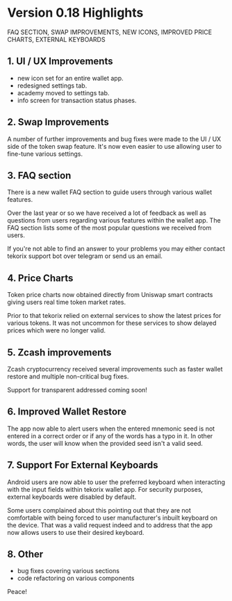 # Version 0.18 Highlights

FAQ SECTION, SWAP IMPROVEMENTS, NEW ICONS, IMPROVED PRICE CHARTS, EXTERNAL KEYBOARDS

## 1. UI / UX Improvements

- new icon set for an entire wallet app.
- redesigned settings tab.
- academy moved to settings tab.
- info screen for transaction status phases.

## 2. Swap Improvements

A number of further improvements and bug fixes were made to the UI / UX side of the token swap feature. It's now even easier to use allowing user to fine-tune various settings.

## 3. FAQ section

There is a new wallet FAQ section to guide users through various wallet features.

Over the last year or so we have received a lot of feedback as well as questions from users regarding various features within the wallet app. The FAQ section lists some of the most popular questions we received from users.

If you're not able to find an answer to your problems you may either contact tekorix support bot over telegram or send us an email.

## 4. Price Charts

Token price charts now obtained directly from Uniswap smart contracts giving users real time token market rates.

Prior to that tekorix relied on external services to show the latest prices for various tokens. It was not uncommon for these services to show delayed prices which were no longer valid.

## 5. Zcash improvements

Zcash cryptocurrency received several improvements such as faster wallet restore and multiple non-critical bug fixes.

Support for transparent addressed coming soon!

## 6. Improved Wallet Restore

The app now able to alert users when the entered mnemonic seed is not entered in a correct order or if any of the words has a typo in it. In other words, the user will know when the provided seed isn't a valid seed.

## 7. Support For External Keyboards

Android users are now able to user the preferred keyboard when interacting with the input fields within tekorix wallet app. For security purposes, external keyboards were disabled by default.

Some users complained about this pointing out that they are not comfortable with being forced to user manufacturer's inbuilt keyboard on the device. That was a valid request indeed and to address that the app now allows users to use their desired keyboard.

## 8. Other

- bug fixes covering various sections
- code refactoring on various components

Peace!
